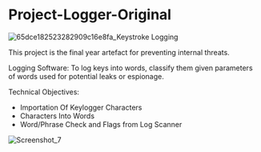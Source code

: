 # Project-Logger-Original


![65dce182523282909c16e8fa_Keystroke Logging](https://github.com/Abdurr224/Project-Logger-Original/assets/166424757/08ad5145-bb55-4d34-af34-f089e4a17bfc) 



This project is the final year artefact for preventing internal threats.

Logging Software: To log keys into words, classify them given parameters of words used for potential leaks or espionage. 

Technical Objectives:
- Importation Of Keylogger Characters
- Characters Into Words
- Word/Phrase Check and Flags from Log Scanner


![Screenshot_7](https://github.com/Abdurr224/Project-Logger-Original/assets/166424757/ff0cb6ac-fb22-41e8-ac33-1c3efbcebd8e)
